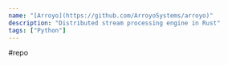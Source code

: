 ```yaml
---
name: "[Arroyo](https://github.com/ArroyoSystems/arroyo)"
description: "Distributed stream processing engine in Rust"
tags: ["Python"]
---
```

#repo